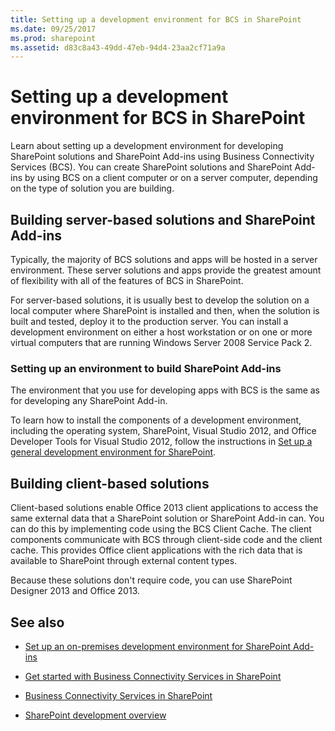 ```yaml
---
title: Setting up a development environment for BCS in SharePoint
ms.date: 09/25/2017
ms.prod: sharepoint
ms.assetid: d83c8a43-49dd-47eb-94d4-23aa2cf71a9a
---
```



# Setting up a development environment for BCS in SharePoint
Learn about setting up a development environment for developing SharePoint solutions and SharePoint Add-ins using Business Connectivity Services (BCS).
You can create SharePoint solutions and SharePoint Add-ins by using BCS on a client computer or on a server computer, depending on the type of solution you are building.
  
    
    


## Building server-based solutions and SharePoint Add-ins
<a name="SP15SettingupdevenvBCS_server"> </a>

Typically, the majority of BCS solutions and apps will be hosted in a server environment. These server solutions and apps provide the greatest amount of flexibility with all of the features of BCS in SharePoint.
  
    
    
For server-based solutions, it is usually best to develop the solution on a local computer where SharePoint is installed and then, when the solution is built and tested, deploy it to the production server. You can install a development environment on either a host workstation or on one or more virtual computers that are running Windows Server 2008 Service Pack 2.
  
    
    

### Setting up an environment to build SharePoint Add-ins

The environment that you use for developing apps with BCS is the same as for developing any SharePoint Add-in. 
  
    
    
To learn how to install the components of a development environment, including the operating system, SharePoint, Visual Studio 2012, and Office Developer Tools for Visual Studio 2012, follow the instructions in  [Set up a general development environment for SharePoint](set-up-a-general-development-environment-for-sharepoint.md).
  
    
    

## Building client-based solutions
<a name="SP15SettingupdevenvBCS_client"> </a>

Client-based solutions enable Office 2013 client applications to access the same external data that a SharePoint solution or SharePoint Add-in can. You can do this by implementing code using the BCS Client Cache. The client components communicate with BCS through client-side code and the client cache. This provides Office client applications with the rich data that is available to SharePoint through external content types.
  
    
    
Because these solutions don't require code, you can use SharePoint Designer 2013 and Office 2013.
  
    
    

## See also
<a name="SP15SettingupdevenvBCS_addresources"> </a>


-  [Set up an on-premises development environment for SharePoint Add-ins](http://msdn.microsoft.com/library/b0878c12-27c9-4eea-ae3b-7e79e5a8838d%28Office.15%29.aspx)
    
  
-  [Get started with Business Connectivity Services in SharePoint](get-started-with-business-connectivity-services-in-sharepoint.md)
    
  
-  [Business Connectivity Services in SharePoint](business-connectivity-services-in-sharepoint.md)
    
  
-  [SharePoint development overview](sharepoint-development-overview.md)
    
  

